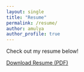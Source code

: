 ```yaml
---
layout: single
title: "Resume"
permalink: /resume/
author: amulya
author_profile: true
---
```


Check out my resume below!

[Download Resume (PDF)](/AmulyaPathania_resume_2026.pdf)
